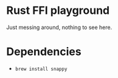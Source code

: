 # Rust FFI playground

Just messing around, nothing to see here.

# Dependencies

* `brew install snappy`

